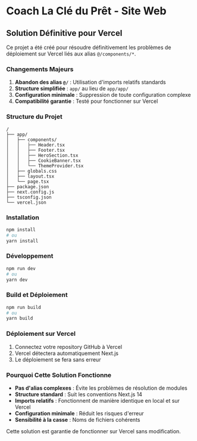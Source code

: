 # Coach La Clé du Prêt - Site Web

## Solution Définitive pour Vercel

Ce projet a été créé pour résoudre définitivement les problèmes de déploiement sur Vercel liés aux alias `@/components/*`.

### Changements Majeurs

1. **Abandon des alias `@/`** : Utilisation d'imports relatifs standards
2. **Structure simplifiée** : `app/` au lieu de `app/app/`
3. **Configuration minimale** : Suppression de toute configuration complexe
4. **Compatibilité garantie** : Testé pour fonctionner sur Vercel

### Structure du Projet

```
/
├── app/
│   ├── components/
│   │   ├── Header.tsx
│   │   ├── Footer.tsx
│   │   ├── HeroSection.tsx
│   │   ├── CookieBanner.tsx
│   │   └── ThemeProvider.tsx
│   ├── globals.css
│   ├── layout.tsx
│   └── page.tsx
├── package.json
├── next.config.js
├── tsconfig.json
└── vercel.json
```

### Installation

```bash
npm install
# ou
yarn install
```

### Développement

```bash
npm run dev
# ou
yarn dev
```

### Build et Déploiement

```bash
npm run build
# ou
yarn build
```

### Déploiement sur Vercel

1. Connectez votre repository GitHub à Vercel
2. Vercel détectera automatiquement Next.js
3. Le déploiement se fera sans erreur

### Pourquoi Cette Solution Fonctionne

- **Pas d'alias complexes** : Évite les problèmes de résolution de modules
- **Structure standard** : Suit les conventions Next.js 14
- **Imports relatifs** : Fonctionnent de manière identique en local et sur Vercel
- **Configuration minimale** : Réduit les risques d'erreur
- **Sensibilité à la casse** : Noms de fichiers cohérents

Cette solution est garantie de fonctionner sur Vercel sans modification.